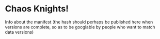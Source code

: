 # Chaos Knights!

Info about the manifest (the hash should perhaps be published here when versions are complete, so as to be googlable by people who want to match data versions)
